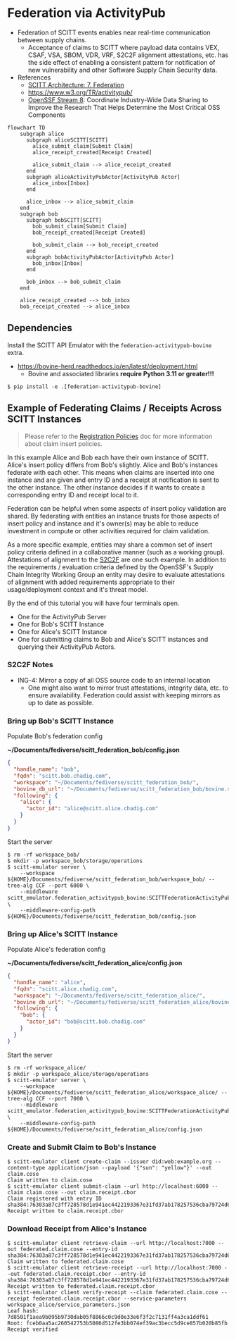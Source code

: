 # Federation via ActivityPub

- Federation of SCITT events enables near real-time communication between supply
  chains.
    - Acceptance of claims to SCITT where payload data contains VEX, CSAF, VSA,
      SBOM, VDR, VRF, S2C2F alignment attestations, etc. has the side effect of
      enabling a consistent pattern for notification of new vulnerability
      and other Software Supply Chain Security data.
- References
  - [SCITT Architecture: 7. Federation](https://www.ietf.org/archive/id/draft-ietf-scitt-architecture-02.html#name-federation)
  - https://www.w3.org/TR/activitypub/
  - [OpenSSF Stream 8](https://openssf.org/oss-security-mobilization-plan/):
    Coordinate Industry-Wide Data Sharing to Improve the Research That Helps
    Determine the Most Critical OSS Components

```mermaid
flowchart TD
    subgraph alice
      subgraph aliceSCITT[SCITT]
        alice_submit_claim[Submit Claim]
        alice_receipt_created[Receipt Created]

        alice_submit_claim --> alice_receipt_created
      end
      subgraph aliceActivityPubActor[ActivityPub Actor]
        alice_inbox[Inbox]
      end

      alice_inbox --> alice_submit_claim
    end
    subgraph bob
      subgraph bobSCITT[SCITT]
        bob_submit_claim[Submit Claim]
        bob_receipt_created[Receipt Created]

        bob_submit_claim --> bob_receipt_created
      end
      subgraph bobActivityPubActor[ActivityPub Actor]
        bob_inbox[Inbox]
      end

      bob_inbox --> bob_submit_claim
    end

    alice_receipt_created --> bob_inbox
    bob_receipt_created --> alice_inbox
```

## Dependencies

Install the SCITT API Emulator with the `federation-activitypub-bovine` extra.

- https://bovine-herd.readthedocs.io/en/latest/deployment.html
  - Bovine and associated libraries **require Python 3.11 or greater!!!**

```console
$ pip install -e .[federation-activitypub-bovine]
```

## Example of Federating Claims / Receipts Across SCITT Instances

> Please refer to the [Registration Policies](registration_policies.md) doc for
> more information about claim insert policies.

In this example Alice and Bob each have their own instance of SCITT. Alice's
insert policy differs from Bob's slightly. Alice and Bob's instances federate
with each other. This means when claims are inserted into one instance and are
given and entry ID and a receipt at notification is sent to the other instance.
The other instance decides if it wants to create a corresponding entry ID and
receipt local to it.

Federation can be helpful when some aspects of insert policy validation are
shared. By federating with entities an instance trusts for those aspects of
insert policy and instance and it's owner(s) may be able to reduce investment in
compute or other activities required for claim validation.

As a more specific example, entities may share a common set of insert policy
criteria defined in a collaborative manner (such as a working group).
Attestations of alignment to the [S2C2F](https://github.com/ossf/s2c2f/blob/main/specification/framework.md#appendix-relation-to-scitt)
are one such example. In addition to the requirements / evaluation criteria
defined by the OpenSSF's Supply Chain Integrity Working Group an entity may
desire to evaluate attestations of alignment with added requirements appropriate
to their usage/deployment context and it's threat model.

By the end of this tutorial you will have four terminals open.

- One for the ActivityPub Server
- One for Bob's SCITT Instance
- One for Alice's SCITT Instance
- One for submitting claims to Bob and Alice's SCITT instances and querying
  their ActivityPub Actors.

### S2C2F Notes

- ING-4: Mirror a copy of all OSS source code to an internal location
  - One might also want to mirror trust attestations, integrity data, etc. to
    ensure availability. Federation could assist with keeping mirrors as up to
    date as possible.

### Bring up Bob's SCITT Instance

Populate Bob's federation config

**~/Documents/fediverse/scitt_federation_bob/config.json**

```json
{
  "handle_name": "bob",
  "fqdn": "scitt.bob.chadig.com",
  "workspace": "~/Documents/fediverse/scitt_federation_bob/",
  "bovine_db_url": "~/Documents/fediverse/scitt_federation_bob/bovine.sqlite3",
  "following": {
    "alice": {
      "actor_id": "alice@scitt.alice.chadig.com"
    }
  }
}
```

Start the server

```console
$ rm -rf workspace_bob/
$ mkdir -p workspace_bob/storage/operations
$ scitt-emulator server \
    --workspace ${HOME}/Documents/fediverse/scitt_federation_bob/workspace_bob/ --tree-alg CCF --port 6000 \
    --middleware scitt_emulator.federation_activitypub_bovine:SCITTFederationActivityPubBovine \
    --middleware-config-path ${HOME}/Documents/fediverse/scitt_federation_bob/config.json
```

### Bring up Alice's SCITT Instance

Populate Alice's federation config

**~/Documents/fediverse/scitt_federation_alice/config.json**

```json
{
  "handle_name": "alice",
  "fqdn": "scitt.alice.chadig.com",
  "workspace": "~/Documents/fediverse/scitt_federation_alice/",
  "bovine_db_url": "~/Documents/fediverse/scitt_federation_alice/bovine.sqlite3",
  "following": {
    "bob": {
      "actor_id": "bob@scitt.bob.chadig.com"
    }
  }
}
```

Start the server

```console
$ rm -rf workspace_alice/
$ mkdir -p workspace_alice/storage/operations
$ scitt-emulator server \
    --workspace ${HOME}/Documents/fediverse/scitt_federation_alice/workspace_alice/ --tree-alg CCF --port 7000 \
    --middleware scitt_emulator.federation_activitypub_bovine:SCITTFederationActivityPubBovine \
    --middleware-config-path ${HOME}/Documents/fediverse/scitt_federation_alice/config.json
```

### Create and Submit Claim to Bob's Instance

```console
$ scitt-emulator client create-claim --issuer did:web:example.org --content-type application/json --payload '{"sun": "yellow"}' --out claim.cose
Claim written to claim.cose
$ scitt-emulator client submit-claim --url http://localhost:6000 --claim claim.cose --out claim.receipt.cbor
Claim registered with entry ID sha384:76303a87c3ff728578d1e941ec4422193367e31fd37ab178257536cba79724d6411c457cd3c47654975dc924ff023123
Receipt written to claim.receipt.cbor
```

### Download Receipt from Alice's Instance

```console
$ scitt-emulator client retrieve-claim --url http://localhost:7000 --out federated.claim.cose --entry-id sha384:76303a87c3ff728578d1e941ec4422193367e31fd37ab178257536cba79724d6411c457cd3c47654975dc924ff023123
Claim written to federated.claim.cose
$ scitt-emulator client retrieve-receipt --url http://localhost:7000 --out federated.claim.receipt.cbor --entry-id sha384:76303a87c3ff728578d1e941ec4422193367e31fd37ab178257536cba79724d6411c457cd3c47654975dc924ff023123
Receipt written to federated.claim.receipt.cbor
$ scitt-emulator client verify-receipt --claim federated.claim.cose --receipt federated.claim.receipt.cbor --service-parameters workspace_alice/service_parameters.json
Leaf hash: 7d8501f1aea9b095b9730dab05f8866c0c9d0e33e6f3f2c7131ff4a3ca1ddf61
Root: fceb0aa5ac260542753b5086d512fe3bb074ef39ac3becc5d9ce857b020b85fb
Receipt verified
```
